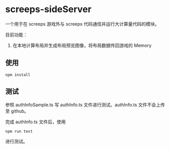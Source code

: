 # screeps-sideServer

一个用于在 screeps 游戏外与 screeps 代码通信并运行大计算量代码的模块。

目前功能：

1. 在本地计算布局并生成布局预览图像，将布局数据传回游戏的 Memory

## 使用

```
npm install
```

## 测试

参照 authInfoSample.ts 写 authInfo.ts 文件进行测试。authInfo.ts 文件不会上传至 github。

完成 authInfo.ts 文件后，使用

```
npm run test
```

进行测试。
